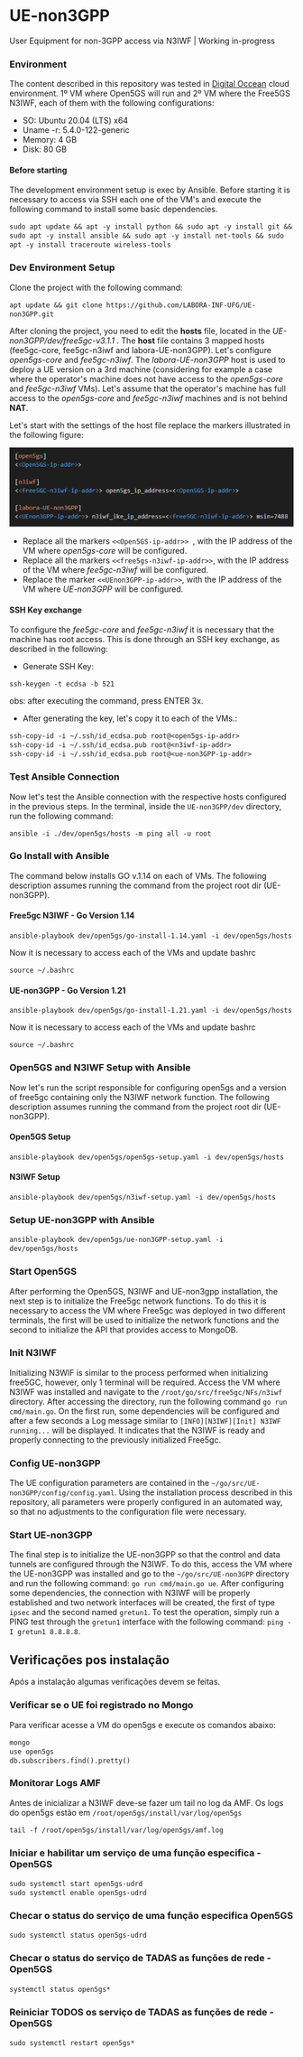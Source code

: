 # UE-non3GPP
User Equipment for non-3GPP access via N3IWF | Working in-progress

### Environment
The content described in this repository was tested in [Digital Occean](https://www.digitalocean.com/) cloud environment. 1º VM where Open5GS will run and 2º VM where the Free5GS N3IWF, each of them with the following configurations:
* SO: Ubuntu 20.04 (LTS) x64
* Uname -r: 5.4.0-122-generic
* Memory: 4 GB
* Disk: 80 GB

#### Before starting
The development environment setup is exec by Ansible. Before starting it is necessary to access via SSH each one of the VM's and execute the following command to install some basic dependencies.
```
sudo apt update && apt -y install python && sudo apt -y install git && sudo apt -y install ansible && sudo apt -y install net-tools && sudo apt -y install traceroute wireless-tools
```

### Dev Environment Setup
Clone the project with the following command:
```
apt update && git clone https://github.com/LABORA-INF-UFG/UE-non3GPP.git 
```

After cloning the project, you need to edit the **hosts** file, located in the _UE-non3GPP/dev/free5gc-v3.1.1_ . The __host__ file contains 3 mapped hosts (fee5gc-core, fee5gc-n3iwf and labora-UE-non3GPP). Let's configure _open5gs-core_ and _fee5gc-n3iwf_. The _labora-UE-non3GPP_ host is used to deploy a UE version on a 3rd machine (considering for example a case where the operator's machine does not have access to the _open5gs-core_ and _fee5gc-n3iwf_ VMs).
Let's assume that the operator's machine has full access to the _open5gs-core_ and _fee5gc-n3iwf_ machines and is not behind **NAT**.

Let's start with the settings of the host file replace the markers illustrated in the following figure:
<p align="center">
    <img src="../../images/ip_open5gs_hosts.png"/> 
</p>

* Replace all the markers ```<<Open5GS-ip-addr>> ```, with the IP address of the VM where _open5gs-core_ will be configured.
* Replace all the markers ```<<free5gs-n3iwf-ip-addr>>```, with the IP address of the VM where _fee5gc-n3iwf_ will be configured.
* Replace the marker ```<<UEnon3GPP-ip-addr>>```, with the IP address of the VM where _UE-non3GPP_ will be configured.

#### SSH Key exchange
To configure the _fee5gc-core_ and _fee5gc-n3iwf_ it is necessary that the machine has root access. This is done through an SSH key exchange, as described in the following:
* Generate SSH Key:
```
ssh-keygen -t ecdsa -b 521
```
obs: after executing the command, press ENTER 3x.

* After generating the key, let's copy it to each of the VMs.:
```
ssh-copy-id -i ~/.ssh/id_ecdsa.pub root@<open5gs-ip-addr>
ssh-copy-id -i ~/.ssh/id_ecdsa.pub root@<n3iwf-ip-addr>
ssh-copy-id -i ~/.ssh/id_ecdsa.pub root@<ue-non3GPP-ip-addr>
```

### Test Ansible Connection
Now let's test the Ansible connection with the respective hosts configured in the previous steps. In the terminal, inside the ```UE-non3GPP/dev``` directory, run the following command:
```
ansible -i ./dev/open5gs/hosts -m ping all -u root
```

### Go Install with Ansible
The command below installs GO v.1.14 on each of VMs. The following description assumes running the command from the project root dir (UE-non3GPP).

#### Free5gc N3IWF - Go Version 1.14
```
ansible-playbook dev/open5gs/go-install-1.14.yaml -i dev/open5gs/hosts
```
Now it is necessary to access each of the VMs and update bashrc
```
source ~/.bashrc
```

#### UE-non3GPP - Go Version 1.21
```
ansible-playbook dev/open5gs/go-install-1.21.yaml -i dev/open5gs/hosts
```
Now it is necessary to access each of the VMs and update bashrc
```
source ~/.bashrc
```

### Open5GS and N3IWF Setup with Ansible
Now let's run the script responsible for configuring open5gs and a version of free5gc containing only the N3IWF network function. The following description assumes running the command from the project root dir (UE-non3GPP).
#### Open5GS Setup
```
ansible-playbook dev/open5gs/open5gs-setup.yaml -i dev/open5gs/hosts 
```
#### N3IWF Setup
```
ansible-playbook dev/open5gs/n3iwf-setup.yaml -i dev/open5gs/hosts
```

### Setup UE-non3GPP with Ansible
```
ansible-playbook dev/open5gs/ue-non3GPP-setup.yaml -i dev/open5gs/hosts
```

### Start Open5GS
After performing the Open5GS, N3IWF and UE-non3gpp installation, the next step is to initialize the Free5gc network functions. To do this it is necessary to access the VM where Free5gc was deployed in two different terminals, the first will be used to initialize the network functions and the second to initialize the API that provides access to MongoDB.

### Init N3IWF
Initializing N3WIF is similar to the process performed when initializing free5GC, however, only 1 terminal will be required. Access the VM where N3IWF was installed and navigate to the ```/root/go/src/free5gc/NFs/n3iwf``` directory. After accessing the directory, run the following command ```go run cmd/main.go```.  On the first run, some dependencies will be configured and after a few seconds a Log message similar to ```[INFO][N3IWF][Init] N3IWF running...``` will be displayed. It indicates that the N3IWF is ready and properly connecting to the previously initialized Free5gc.

### Config UE-non3GPP
The UE configuration parameters are contained in the ```~/go/src/UE-non3GPP/config/config.yaml```. Using the installation process described in this repository, all parameters were properly configured in an automated way, so that no adjustments to the configuration file were necessary.

### Start UE-non3GPP
The final step is to initialize the UE-non3GPP so that the control and data tunnels are configured through the N3IWF. To do this, access the VM where the UE-non3GPP was installed and go to the ```~/go/src/UE-non3GPP``` directory and run the following command: ```go run cmd/main.go ue```. After configuring some dependencies, the connection with N3IWF will be properly established and two network interfaces will be created, the first of type ```ipsec``` and the second named ```gretun1```. To test the operation, simply run a PING test through the ```gretun1``` interface with the following command: ```ping -I gretun1 8.8.8.8```.

## Verificações pos instalação
Após a instalação algumas verificações devem se feitas.

### Verificar se o UE foi registrado no Mongo
Para verificar acesse a VM do open5gs e execute os comandos abaixo:
```
mongo
use open5gs
db.subscribers.find().pretty()
```

### Monitorar Logs AMF
Antes de inicializar a N3IWF deve-se fazer um tail no log da AMF. Os logs do open5gs estão em ```/root/open5gs/install/var/log/open5gs```
```
tail -f /root/open5gs/install/var/log/open5gs/amf.log
```

### Iniciar e habilitar um serviço de uma função especifica - Open5GS
```
sudo systemctl start open5gs-udrd
sudo systemctl enable open5gs-udrd
```

### Checar o status do serviço de uma função especifica Open5GS
```
sudo systemctl status open5gs-udrd
```

### Checar o status do serviço de TADAS as funções de rede - Open5GS
```
systemctl status open5gs*
```

### Reiniciar TODOS os serviço de TADAS as funções de rede - Open5GS
```
sudo systemctl restart open5gs*
```


